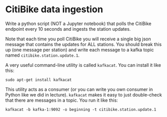 # CitiBike data ingestion

Write a python script (NOT a Jupyter notebook) that polls the CitiBike endpoint
every 10 seconds and ingests the station updates.

Note that each time you poll CitiBike you will receive a single big json message
that contains the updates for ALL stations.  You should break this up (one message
per station) and write each message to a kafka topic named `citibike.station.update.1`.

A very useful command-line utility is called `kafkacat`.  You can install it like this:
```
sudo apt-get install kafkacat
```
This utility acts as a consumer (or you can write you own consumer in Python like we
did in lecture).  `kafkacat` makes it easy to just double-check that there are messages
in a topic.  You run it like this:
```
kafkacat -b kafka-1:9092 -o beginning -t citibike.station.update.1
```
